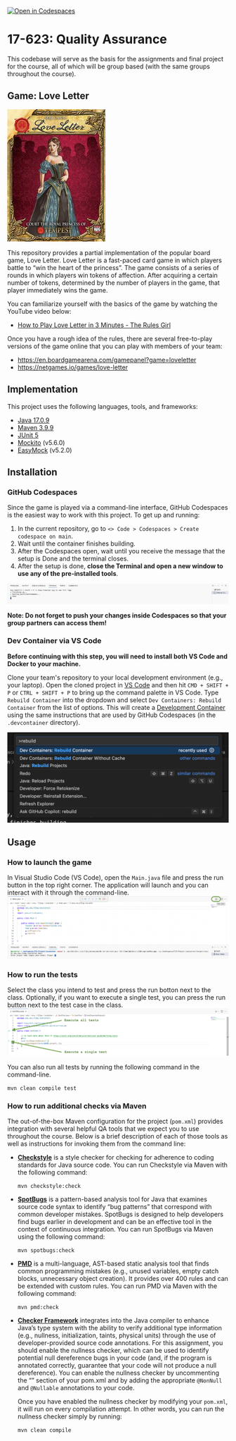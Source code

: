 [![Open in Codespaces](https://classroom.github.com/assets/launch-codespace-2972f46106e565e64193e422d61a12cf1da4916b45550586e14ef0a7c637dd04.svg)](https://classroom.github.com/open-in-codespaces?assignment_repo_id=16725410)
# 17-623: Quality Assurance

This codebase will serve as the basis for the assignments and final project for the course, all of which will be group based (with the same groups throughout the course).


## Game: Love Letter

![Love Letter](./resources/love-letter.png)

This repository provides a partial implementation of the popular board game, Love Letter.
Love Letter is a fast-paced card game in which players battle to “win the heart of the princess”.
The game consists of a series of rounds in which players win tokens of affection.
After acquiring a certain number of tokens, determined by the number of players in the game, that player immediately wins the game.

You can familiarize yourself with the basics of the game by watching the YouTube video below:

* [How to Play Love Letter in 3 Minutes - The Rules Girl](https://www.youtube.com/watch?v=WAiI7G3QdOU)

Once you have a rough idea of the rules, there are several free-to-play versions of the game online that you can play with members of your team:

* https://en.boardgamearena.com/gamepanel?game=loveletter
* https://netgames.io/games/love-letter

## Implementation

This project uses the following languages, tools, and frameworks:

* [Java 17.0.9](https://docs.oracle.com/en/java/javase/17)
* [Maven 3.9.9](https://maven.apache.org)
* [JUnit 5](https://junit.org/junit5)
* [Mockito](https://site.mockito.org) (v5.6.0)
* [EasyMock](https://easymock.org) (v5.2.0)


## Installation

### GitHub Codespaces

Since the game is played via a command-line interface, GitHub Codespaces is the easiest way to work with this project.
To get up and running:

1. In the current repository, go to `<> Code > Codespaces > Create codespace on main`.
2. Wait until the container finishes building.
3. After the Codespaces open, wait until you receive the message that the setup is Done and the terminal closes.
4. After the setup is done, **close the Terminal and open a new window to use any of the pre-installed tools**.

![Building the final setup](.devcontainer/build-finish.png)

**Note: Do not forget to push your changes inside Codespaces so that your group partners can access them!**


### Dev Container via VS Code

**Before continuing with this step, you will need to install both VS Code and Docker to your machine.**

Clone your team's repository to your local development environment (e.g., your laptop).
Open the cloned project in [VS Code](https://code.visualstudio.com) and then hit `CMD + SHIFT + P` or `CTRL + SHIFT + P` to bring up the command palette in VS Code.
Type `Rebuild Container` into the dropdown and select `Dev Containers: Rebuild Container` from the list of options.
This will create a [Development Container](https://containers.dev) using the same instructions that are used by GitHub Codespaces (in the `.devcontainer` directory).

![Rebuilding the development container via the command palette](./resources/rebuild-dev-container.png)


## Usage

### How to launch the game

In Visual Studio Code (VS Code), open the `Main.java` file and press the run button in the top right corner.
The application will launch and you can interact with it through the command-line.
![Execute the program](.devcontainer/execute-system.png)

### How to run the tests

Select the class you intend to test and press the run botton next to the class.
Optionally, if you want to execute a single test, you can press the run button next to the test case in the class.
![Test the program](.devcontainer/execute-test.png)

You can also run all tests by running the following command in the command-line.

```
mvn clean compile test
```

### How to run additional checks via Maven

The out-of-the-box Maven configuration for the project (`pom.xml`) provides integration with several helpful QA tools that we expect you to use throughout the course.
Below is a brief description of each of those tools as well as instructions for invoking them from the command line:


* **[Checkstyle](https://github.com/checkstyle/checkstyle)** is a style checker for checking for adherence to coding standards for Java source code.
You can run Checkstyle via Maven with the following command:

  ```
  mvn checkstyle:check
  ```

* **[SpotBugs](https://spotbugs.readthedocs.io/en/stable)** is a pattern-based analysis tool for Java that examines source code syntax to identify “bug patterns” that correspond with common developer mistakes.
  SpotBugs is designed to help developers find bugs earlier in development and can be an effective tool in the context of continuous integration.
  You can run SpotBugs via Maven using the following command:

	```
  mvn spotbugs:check
  ```

* **[PMD](https://pmd.github.io)** is a multi-language, AST-based static analysis tool that finds common programming mistakes (e.g., unused variables, empty catch blocks, unnecessary object creation).
  It provides over 400 rules and can be extended with custom rules.
  You can run PMD via Maven with the following command:

  ```
  mvn pmd:check
  ```

* **[Checker Framework](https://checkerframework.org/manual)** integrates into the Java compiler to enhance Java’s type system with the ability to verify additional type information (e.g., nullness, initialization, taints, physical units) through the use of developer-provided source code annotations.
  For this assignment, you should enable the nullness checker, which can be used to identify potential null dereference bugs in your code (and, if the program is annotated correctly, guarantee that your code will not produce a null dereference).
  You can enable the nullness checker by uncommenting the “<annotationProcessors>” section of your pom.xml and by adding the appropriate `@NonNull` and `@Nullable` annotations to your code.

  Once you have enabled the nullness checker by modifying your `pom.xml`, it will run on every compilation attempt.
  In other words, you can run the nullness checker simply by running:

  ```
  mvn clean compile
  ```
